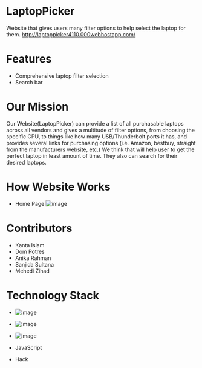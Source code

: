 # LaptopPicker
Website that gives users many filter options to help select the laptop for them.
http://laptoppicker4110.000webhostapp.com/

# Features
- Comprehensive laptop filter selection
- Search bar
# Our Mission
Our Website(LaptopPicker) can provide a list of all purchasable laptops across all vendors and gives a multitude of filter options, from choosing the specific CPU, to things like how many USB/Thunderbolt ports it has, and provides several links for purchasing options (i.e. Amazon, bestbuy, straight from the manufacturers website, etc.) We think that will help user to get the perfect laptop in least amount of time. They also can search for their desired laptops.
# How Website Works
- Home Page
![image](https://user-images.githubusercontent.com/84642696/207211871-7069dcc3-f917-4754-88b0-66bf54e2eea4.png)













# Contributors
- Kanta Islam
- Dom Potres
- Anika Rahman
- Sanjida Sultana
- Mehedi Zihad

# Technology Stack
- ![image](https://user-images.githubusercontent.com/84642696/207213856-01b23754-e64f-4af6-9a98-d0e6458bf0f3.png)

- ![image](https://user-images.githubusercontent.com/84642696/207213894-b747f5d9-c73c-4c47-8917-b41dfc345209.png)

- ![image](https://user-images.githubusercontent.com/84642696/207213975-dda4b04c-bcdf-4c4b-80b5-36ee36f88c5d.png)

- JavaScript
- Hack
